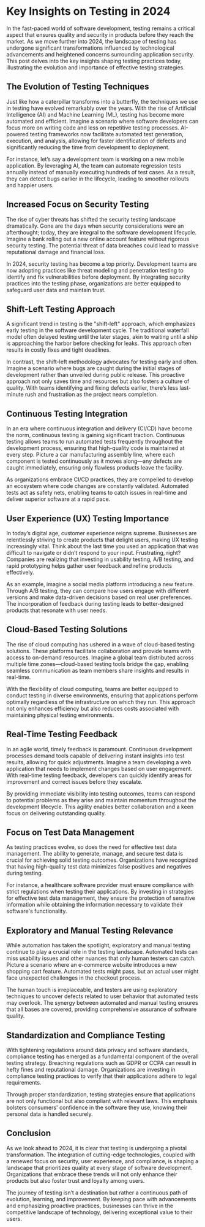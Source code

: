 # Key Insights on Testing in 2024

In the fast-paced world of software development, testing remains a critical aspect that ensures quality and security in products before they reach the market. As we move further into 2024, the landscape of testing has undergone significant transformations influenced by technological advancements and heightened concerns surrounding application security. This post delves into the key insights shaping testing practices today, illustrating the evolution and importance of effective testing strategies. 

## The Evolution of Testing Techniques

Just like how a caterpillar transforms into a butterfly, the techniques we use in testing have evolved remarkably over the years. With the rise of Artificial Intelligence (AI) and Machine Learning (ML), testing has become more automated and efficient. Imagine a scenario where software developers can focus more on writing code and less on repetitive testing processes. AI-powered testing frameworks now facilitate automated test generation, execution, and analysis, allowing for faster identification of defects and significantly reducing the time from development to deployment.

For instance, let’s say a development team is working on a new mobile application. By leveraging AI, the team can automate regression tests annually instead of manually executing hundreds of test cases. As a result, they can detect bugs earlier in the lifecycle, leading to smoother rollouts and happier users.

## Increased Focus on Security Testing

The rise of cyber threats has shifted the security testing landscape dramatically. Gone are the days when security considerations were an afterthought; today, they are integral to the software development lifecycle. Imagine a bank rolling out a new online account feature without rigorous security testing. The potential threat of data breaches could lead to massive reputational damage and financial loss. 

In 2024, security testing has become a top priority. Development teams are now adopting practices like threat modeling and penetration testing to identify and fix vulnerabilities before deployment. By integrating security practices into the testing phase, organizations are better equipped to safeguard user data and maintain trust.

## Shift-Left Testing Approach

A significant trend in testing is the "shift-left" approach, which emphasizes early testing in the software development cycle. The traditional waterfall model often delayed testing until the later stages, akin to waiting until a ship is approaching the harbor before checking for leaks. This approach often results in costly fixes and tight deadlines.

In contrast, the shift-left methodology advocates for testing early and often. Imagine a scenario where bugs are caught during the initial stages of development rather than unveiled during public release. This proactive approach not only saves time and resources but also fosters a culture of quality. With teams identifying and fixing defects earlier, there’s less last-minute rush and frustration as the project nears completion.

## Continuous Testing Integration

In an era where continuous integration and delivery (CI/CD) have become the norm, continuous testing is gaining significant traction. Continuous testing allows teams to run automated tests frequently throughout the development process, ensuring that high-quality code is maintained at every step. Picture a car manufacturing assembly line, where each component is tested continuously as it moves along—any defects are caught immediately, ensuring only flawless products leave the facility.

As organizations embrace CI/CD practices, they are compelled to develop an ecosystem where code changes are constantly validated. Automated tests act as safety nets, enabling teams to catch issues in real-time and deliver superior software at a rapid pace.

## User Experience (UX) Testing Importance

In today’s digital age, customer experience reigns supreme. Businesses are relentlessly striving to create products that delight users, making UX testing increasingly vital. Think about the last time you used an application that was difficult to navigate or didn’t respond to your input. Frustrating, right? Companies are realizing that investing in usability testing, A/B testing, and rapid prototyping helps gather user feedback and refine products effectively.

As an example, imagine a social media platform introducing a new feature. Through A/B testing, they can compare how users engage with different versions and make data-driven decisions based on real user preferences. The incorporation of feedback during testing leads to better-designed products that resonate with user needs.

## Cloud-Based Testing Solutions

The rise of cloud computing has ushered in a wave of cloud-based testing solutions. These platforms facilitate collaboration and provide teams with access to on-demand resources. Imagine a global team distributed across multiple time zones—cloud-based testing tools bridge the gap, enabling seamless communication as team members share insights and results in real-time.

With the flexibility of cloud computing, teams are better equipped to conduct testing in diverse environments, ensuring that applications perform optimally regardless of the infrastructure on which they run. This approach not only enhances efficiency but also reduces costs associated with maintaining physical testing environments.

## Real-Time Testing Feedback

In an agile world, timely feedback is paramount. Continuous development processes demand tools capable of delivering instant insights into test results, allowing for quick adjustments. Imagine a team developing a web application that needs to implement changes based on user engagement. With real-time testing feedback, developers can quickly identify areas for improvement and correct issues before they escalate.

By providing immediate visibility into testing outcomes, teams can respond to potential problems as they arise and maintain momentum throughout the development lifecycle. This agility enables better collaboration and a keen focus on delivering outstanding quality.

## Focus on Test Data Management

As testing practices evolve, so does the need for effective test data management. The ability to generate, manage, and secure test data is crucial for achieving solid testing outcomes. Organizations have recognized that having high-quality test data minimizes false positives and negatives during testing.

For instance, a healthcare software provider must ensure compliance with strict regulations when testing their applications. By investing in strategies for effective test data management, they ensure the protection of sensitive information while obtaining the information necessary to validate their software's functionality.

## Exploratory and Manual Testing Relevance

While automation has taken the spotlight, exploratory and manual testing continue to play a crucial role in the testing landscape. Automated tests can miss usability issues and other nuances that only human testers can catch. Picture a scenario where an e-commerce website introduces a new shopping cart feature. Automated tests might pass, but an actual user might face unexpected challenges in the checkout process.

The human touch is irreplaceable, and testers are using exploratory techniques to uncover defects related to user behavior that automated tests may overlook. The synergy between automated and manual testing ensures that all bases are covered, providing comprehensive assurance of software quality.

## Standardization and Compliance Testing

With tightening regulations around data privacy and software standards, compliance testing has emerged as a fundamental component of the overall testing strategy. Breaching regulations such as GDPR or CCPA can result in hefty fines and reputational damage. Organizations are investing in compliance testing practices to verify that their applications adhere to legal requirements.

Through proper standardization, testing strategies ensure that applications are not only functional but also compliant with relevant laws. This emphasis bolsters consumers' confidence in the software they use, knowing their personal data is handled securely.

## Conclusion

As we look ahead to 2024, it is clear that testing is undergoing a pivotal transformation. The integration of cutting-edge technologies, coupled with a renewed focus on security, user experience, and compliance, is shaping a landscape that prioritizes quality at every stage of software development. Organizations that embrace these trends will not only enhance their products but also foster trust and loyalty among users. 

The journey of testing isn’t a destination but rather a continuous path of evolution, learning, and improvement. By keeping pace with advancements and emphasizing proactive practices, businesses can thrive in the competitive landscape of technology, delivering exceptional value to their users.